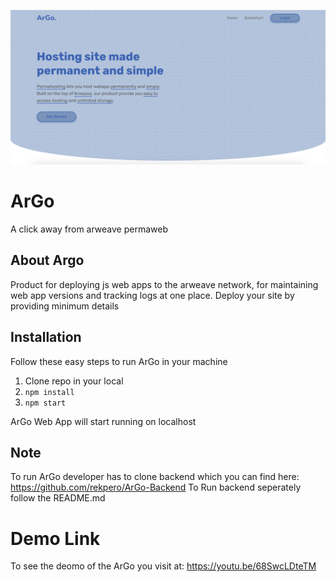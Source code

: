 <p align="center" >
	<img src="https://github.com/rekpero/ArGo/blob/master/argo.png" alt="argo showcase">
</p>


# ArGo

A click away from arweave permaweb
## About Argo

Product for deploying js web apps to the arweave network, for maintaining web app versions and tracking logs at one place.
Deploy your site by providing minimum details

## Installation
Follow these easy steps to run ArGo in your machine

 1. Clone repo in your local
 2. ```npm install```
3. ```npm start```

ArGo Web App will start running on localhost

## Note
To run ArGo developer has to clone backend which you can find here: 
https://github.com/rekpero/ArGo-Backend
To Run backend seperately follow the README.md

# Demo Link
To see the deomo of the ArGo you visit at:
https://youtu.be/68SwcLDteTM
